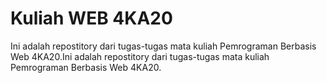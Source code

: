 # Kuliah WEB 4KA20

Ini adalah repostitory dari tugas-tugas mata kuliah Pemrograman Berbasis Web 4KA20.Ini adalah repostitory dari tugas-tugas mata kuliah Pemrograman Berbasis Web 4KA20.